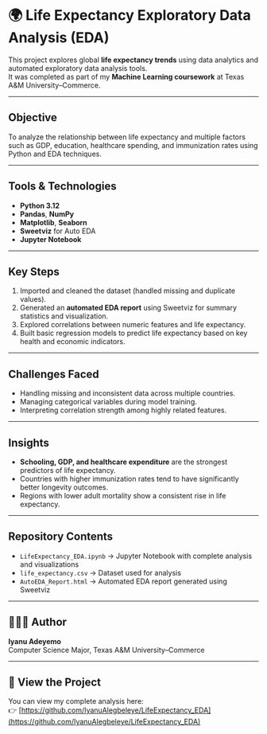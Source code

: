 # 🌍 Life Expectancy Exploratory Data Analysis (EDA)

This project explores global **life expectancy trends** using data analytics and automated exploratory data analysis tools.  
It was completed as part of my **Machine Learning coursework** at Texas A&M University–Commerce.

---

## Objective
To analyze the relationship between life expectancy and multiple factors such as GDP, education, healthcare spending, and immunization rates using Python and EDA techniques.

---

## Tools & Technologies
- **Python 3.12**
- **Pandas**, **NumPy**
- **Matplotlib**, **Seaborn**
- **Sweetviz** for Auto EDA
- **Jupyter Notebook**

---

## Key Steps
1. Imported and cleaned the dataset (handled missing and duplicate values).  
2. Generated an **automated EDA report** using Sweetviz for summary statistics and visualization.  
3. Explored correlations between numeric features and life expectancy.  
4. Built basic regression models to predict life expectancy based on key health and economic indicators.

---

## Challenges Faced
- Handling missing and inconsistent data across multiple countries.  
- Managing categorical variables during model training.  
- Interpreting correlation strength among highly related features.

---

## Insights
- **Schooling, GDP, and healthcare expenditure** are the strongest predictors of life expectancy.  
- Countries with higher immunization rates tend to have significantly better longevity outcomes.  
- Regions with lower adult mortality show a consistent rise in life expectancy.

---

## Repository Contents
- `LifeExpectancy_EDA.ipynb` → Jupyter Notebook with complete analysis and visualizations  
- `life_expectancy.csv` → Dataset used for analysis  
- `AutoEDA_Report.html` → Automated EDA report generated using Sweetviz  

---

## 👩🏽‍💻 Author
**Iyanu Adeyemo**  
Computer Science Major, Texas A&M University–Commerce  

---

## 🔗 View the Project
You can view my complete analysis here:  
👉 [https://github.com/IyanuAlegbeleye/LifeExpectancy_EDA](https://github.com/IyanuAlegbeleye/LifeExpectancy_EDA)
